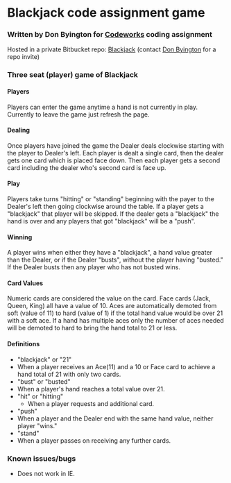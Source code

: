 # Blackjack code assignment game

### Written by Don Byington for [Codeworks](https://codeworks.me/) coding assignment
Hosted in a private Bitbucket repo: [Blackjack](https://bitbucket.org/d_byington/codeworks/src/b35aa0fab84966737f62ebe9b9bdeb6d8780df62/Blackjack/?at=master)
(contact [Don Byington](donby@blacknblue.com) for a repo invite)

### Three seat (player) game of Blackjack

#### Players
Players can enter the game anytime a hand is not currently in play. Currently to leave the game just refresh the page.

#### Dealing
Once players have joined the game the Dealer deals clockwise starting with the player to Dealer's left. Each player is dealt a single card, then the dealer gets one card which is placed face down. Then each player gets a second card including the dealer who's second card is face up.

#### Play
Players take turns "hitting" or "standing" beginning with the payer to the Dealer's left then going clockwise around the table. If a player gets a "blackjack" that player will be skipped. If the dealer gets a "blackjack" the hand is over and any players that got "blackjack" will be a "push".

#### Winning
A player wins when either they have a "blackjack", a hand value greater than the Dealer, or if the Dealer "busts", without the player having "busted." If the Dealer busts then any player who has not busted wins.

#### Card Values
Numeric cards are considered the value on the card. Face cards (Jack, Queen, King) all have a value of 10. Aces are automatically demoted from soft (value of 11) to hard (value of 1) if the total hand value would be over 21 with a soft ace. If a hand has multiple aces only the number of aces needed will be demoted to hard to bring the hand total to 21 or less.

#### Definitions
- "blackjack" or "21"
 - When a player receives an Ace(11) and a 10 or Face card to achieve a hand total of 21 with only two cards.
- "bust" or "busted"
 - When a player's hand reaches a total value over 21.
- "hit" or "hitting"
  - When a player requests and additional card.
- "push"
 - When a player and the Dealer end with the same hand value, neither player "wins."
- "stand"
 - When a player passes on receiving any further cards.

### Known issues/bugs
- Does not work in IE.
